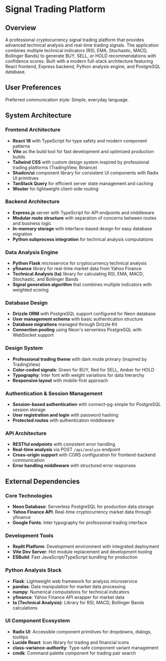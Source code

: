 # Signal Trading Platform

## Overview

A professional cryptocurrency signal trading platform that provides advanced technical analysis and real-time trading signals. The application combines multiple technical indicators (RSI, EMA, Stochastic, MACD, Bollinger Bands) to generate BUY, SELL, or HOLD recommendations with confidence scores. Built with a modern full-stack architecture featuring React frontend, Express backend, Python analysis engine, and PostgreSQL database.

## User Preferences

Preferred communication style: Simple, everyday language.

## System Architecture

### Frontend Architecture
- **React 18** with TypeScript for type safety and modern component patterns
- **Vite** as the build tool for fast development and optimized production builds
- **Tailwind CSS** with custom design system inspired by professional trading platforms (TradingView, Binance)
- **Shadcn/ui** component library for consistent UI components with Radix UI primitives
- **TanStack Query** for efficient server state management and caching
- **Wouter** for lightweight client-side routing

### Backend Architecture
- **Express.js** server with TypeScript for API endpoints and middleware
- **Modular route structure** with separation of concerns between routes and business logic
- **In-memory storage** with interface-based design for easy database migration
- **Python subprocess integration** for technical analysis computations

### Data Analysis Engine
- **Python Flask** microservice for cryptocurrency technical analysis
- **yfinance** library for real-time market data from Yahoo Finance
- **Technical Analysis (ta)** library for calculating RSI, EMA, MACD, Stochastic, and Bollinger Bands
- **Signal generation algorithm** that combines multiple indicators with weighted scoring

### Database Design
- **Drizzle ORM** with PostgreSQL support configured for Neon database
- **User management schema** with basic authentication structure
- **Database migrations** managed through Drizzle Kit
- **Connection pooling** using Neon's serverless PostgreSQL with WebSocket support

### Design System
- **Professional trading theme** with dark mode primary (inspired by TradingView)
- **Color-coded signals**: Green for BUY, Red for SELL, Amber for HOLD
- **Typography**: Inter font with weight variations for data hierarchy
- **Responsive layout** with mobile-first approach

### Authentication & Session Management
- **Session-based authentication** with connect-pg-simple for PostgreSQL session storage
- **User registration and login** with password hashing
- **Protected routes** with authentication middleware

### API Architecture
- **RESTful endpoints** with consistent error handling
- **Real-time analysis** via POST `/api/analyze` endpoint
- **Cross-origin support** with CORS configuration for frontend-backend communication
- **Error handling middleware** with structured error responses

## External Dependencies

### Core Technologies
- **Neon Database**: Serverless PostgreSQL for production data storage
- **Yahoo Finance API**: Real-time cryptocurrency market data through yfinance
- **Google Fonts**: Inter typography for professional trading interface

### Development Tools
- **Replit Platform**: Development environment with integrated deployment
- **Vite Dev Server**: Hot module replacement and development tooling
- **ESBuild**: Fast JavaScript/TypeScript bundling for production

### Python Analysis Stack
- **Flask**: Lightweight web framework for analysis microservice
- **pandas**: Data manipulation for market data processing
- **numpy**: Numerical computations for technical indicators
- **yfinance**: Yahoo Finance API wrapper for market data
- **ta (Technical Analysis)**: Library for RSI, MACD, Bollinger Bands calculations

### UI Component Ecosystem
- **Radix UI**: Accessible component primitives for dropdowns, dialogs, tooltips
- **Lucide React**: Icon library for trading and financial icons
- **class-variance-authority**: Type-safe component variant management
- **cmdk**: Command palette component for trading pair search